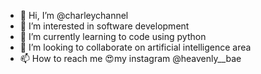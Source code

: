 - 👋 Hi, I’m @charleychannel
- 👀 I’m interested in software development 
- 🌱 I’m currently learning to code using python 
- 💞️ I’m looking to collaborate on artificial intelligence area
- 📫 How to reach me 😍my instagram @heavenly__bae

<!---
charleychannel/charleychannel is a ✨ special ✨ repository because its `README.md` (this file) appears on your GitHub profile.
You can click the Preview link to take a look at your changes.
--->

